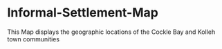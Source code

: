 # Informal-Settlement-Map
This Map displays the geographic locations of the Cockle Bay and Kolleh town communities
